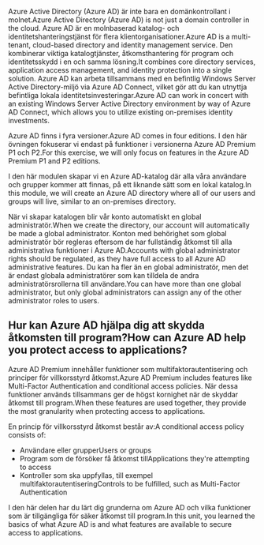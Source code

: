 <span data-ttu-id="121d4-101">Azure Active Directory (Azure AD) är inte bara en domänkontrollant i molnet.</span><span class="sxs-lookup"><span data-stu-id="121d4-101">Azure Active Directory (Azure AD) is not just a domain controller in the cloud.</span></span> <span data-ttu-id="121d4-102">Azure AD är en molnbaserad katalog- och identitetshanteringstjänst för flera klientorganisationer.</span><span class="sxs-lookup"><span data-stu-id="121d4-102">Azure AD is a multi-tenant, cloud-based directory and identity management service.</span></span> <span data-ttu-id="121d4-103">Den kombinerar viktiga katalogtjänster, åtkomsthantering för program och identitetsskydd i en och samma lösning.</span><span class="sxs-lookup"><span data-stu-id="121d4-103">It combines core directory services, application access management, and identity protection into a single solution.</span></span> <span data-ttu-id="121d4-104">Azure AD kan arbeta tillsammans med en befintlig Windows Server Active Directory-miljö via Azure AD Connect, vilket gör att du kan utnyttja befintliga lokala identitetsinvesteringar.</span><span class="sxs-lookup"><span data-stu-id="121d4-104">Azure AD can work in concert with an existing Windows Server Active Directory environment by way of Azure AD Connect, which allows you to utilize existing on-premises identity investments.</span></span>

<span data-ttu-id="121d4-105">Azure AD finns i fyra versioner.</span><span class="sxs-lookup"><span data-stu-id="121d4-105">Azure AD comes in four editions.</span></span> <span data-ttu-id="121d4-106">I den här övningen fokuserar vi endast på funktioner i versionerna Azure AD Premium P1 och P2.</span><span class="sxs-lookup"><span data-stu-id="121d4-106">For this exercise, we will only focus on features in the Azure AD Premium P1 and P2 editions.</span></span>

<span data-ttu-id="121d4-107">I den här modulen skapar vi en Azure AD-katalog där alla våra användare och grupper kommer att finnas, på ett liknande sätt som en lokal katalog.</span><span class="sxs-lookup"><span data-stu-id="121d4-107">In this module, we will create an Azure AD directory where all of our users and groups will live, similar to an on-premises directory.</span></span>

<span data-ttu-id="121d4-108">När vi skapar katalogen blir vår konto automatiskt en global administratör.</span><span class="sxs-lookup"><span data-stu-id="121d4-108">When we create the directory, our account will automatically be made a global administrator.</span></span> <span data-ttu-id="121d4-109">Konton med behörighet som global administratör bör regleras eftersom de har fullständig åtkomst till alla administrativa funktioner i Azure AD.</span><span class="sxs-lookup"><span data-stu-id="121d4-109">Accounts with global administrator rights should be regulated, as they have full access to all Azure AD administrative features.</span></span> <span data-ttu-id="121d4-110">Du kan ha fler än en global administratör, men det är endast globala administratörer som kan tilldela de andra administratörsrollerna till användare.</span><span class="sxs-lookup"><span data-stu-id="121d4-110">You can have more than one global administrator, but only global administrators can assign any of the other administrator roles to users.</span></span>

## <a name="how-can-azure-ad-help-you-protect-access-to-applications"></a><span data-ttu-id="121d4-111">Hur kan Azure AD hjälpa dig att skydda åtkomsten till program?</span><span class="sxs-lookup"><span data-stu-id="121d4-111">How can Azure AD help you protect access to applications?</span></span>

<span data-ttu-id="121d4-112">Azure AD Premium innehåller funktioner som multifaktorautentisering och principer för villkorsstyrd åtkomst.</span><span class="sxs-lookup"><span data-stu-id="121d4-112">Azure AD Premium includes features like Multi-Factor Authentication and conditional access policies.</span></span> <span data-ttu-id="121d4-113">När dessa funktioner används tillsammans ger de högst kornighet när de skyddar åtkomst till program.</span><span class="sxs-lookup"><span data-stu-id="121d4-113">When these features are used together, they provide the most granularity when protecting access to applications.</span></span>

<span data-ttu-id="121d4-114">En princip för villkorsstyrd åtkomst består av:</span><span class="sxs-lookup"><span data-stu-id="121d4-114">A conditional access policy consists of:</span></span>

- <span data-ttu-id="121d4-115">Användare eller grupper</span><span class="sxs-lookup"><span data-stu-id="121d4-115">Users or groups</span></span>
- <span data-ttu-id="121d4-116">Program som de försöker få åtkomst till</span><span class="sxs-lookup"><span data-stu-id="121d4-116">Applications they're attempting to access</span></span>
- <span data-ttu-id="121d4-117">Kontroller som ska uppfyllas, till exempel multifaktorautentisering</span><span class="sxs-lookup"><span data-stu-id="121d4-117">Controls to be fulfilled, such as Multi-Factor Authentication</span></span>

<span data-ttu-id="121d4-118">I den här delen har du lärt dig grunderna om Azure AD och vilka funktioner som är tillgängliga för säker åtkomst till program.</span><span class="sxs-lookup"><span data-stu-id="121d4-118">In this unit, you learned the basics of what Azure AD is and what features are available to secure access to applications.</span></span>